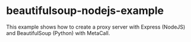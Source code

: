 # beautifulsoup-nodejs-example
This example shows how to create a proxy server with Express (NodeJS) and BeautifulSoup (Python) with MetaCall.

